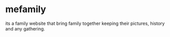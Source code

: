 # mefamily
its a family website that bring family together keeping their pictures, history  and any gathering.
